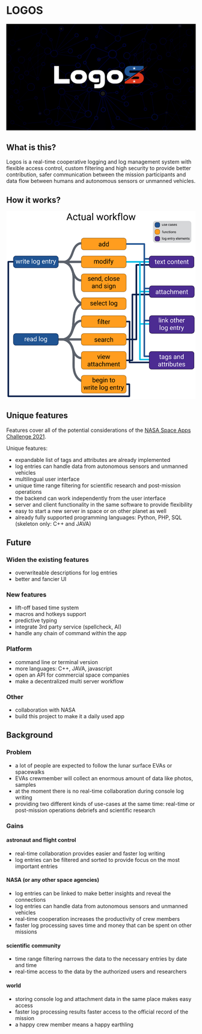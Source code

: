 # LOGOS

![LOGOS](assets/logo_black.png)

## What is this?

Logos is a real-time cooperative logging and log management system with flexible access control, custom filtering and high security to provide better contribution, safer communication between the mission participants and data flow between humans and autonomous sensors or unmanned vehicles.

## How it works?

![How it works](assets/workflow.png)


## Unique features

Features cover all of the potential considerations of the [NASA Space Apps Challenge 2021](https://2021.spaceappschallenge.org/challenges/statements/lunar-surface-operations-real-time-collaboration/details).

Unique features:
- expandable list of tags and attributes are already implemented
- log entries can handle data from autonomous sensors and unmanned vehicles
- multilingual user interface
- unique time range filtering for scientific research and post-mission operations
- the backend can work independently from the user interface
- server and client functionality in the same software to provide flexibility
- easy to start a new server in space or on other planet as well
- already fully supported programming languages: Python, PHP, SQL (skeleton only: C++ and JAVA)


## Future

### Widen the existing features

- overwriteable descriptions for log entries
- better and fancier UI

### New features

- lift-off based time system
- macros and hotkeys support
- predictive typing
- integrate 3rd party service (spellcheck, AI)
- handle any chain of command within the app

### Platform

- command line or terminal version
- more languages: C++, JAVA, javascript
- open an API for commercial space companies
- make a decentralized multi server workflow

### Other

- collaboration with NASA
- build this project to make it a daily used app

## Background

### Problem

- a lot of people are expected to follow the lunar surface EVAs or spacewalks
- EVAs crewmember will collect an enormous amount of data like photos, samples
- at the moment there is no real-time collaboration during console log writing
- providing two different kinds of use-cases at the same time: real-time or post-mission operations debriefs and scientific research


### Gains

#### astronaut and flight control

- real-time collaboration provides easier and faster log writing
- log entries can be filtered and sorted to provide focus on the most important entries

#### NASA (or any other space agencies)

- log entries can be linked to make better insights and reveal the connections
- log entries can handle data from autonomous sensors and unmanned vehicles
- real-time cooperation increases the productivity of crew members
- faster log processing saves time and money that can be spent on other missions

#### scientific community

- time range filtering narrows the data to the necessary entries by date and time
- real-time access to the data by the authorized users and researchers

#### world

- storing console log and attachment data in the same place makes easy access
- faster log processing results faster access to the official record of the mission
- a happy crew member means a happy earthling
